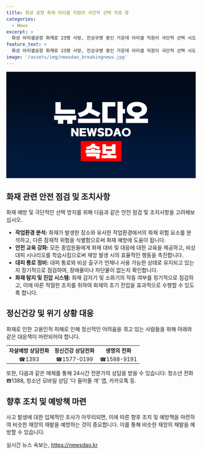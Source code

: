 ```yaml
---
title: 화성 공장 화재 아리셀 직원의 극단적 선택 치료 중
categories:
  - News
excerpt: >
  화성 아리셀공장 화재로 23명 사망, 진상규명 중인 가운데 아리셀 직원이 극단적 선택 시도. 소방·경찰 당국이 화재 원인 등 조사 중. 화재 후 대피통로 상태 등 혐의로 5명 입건. 고용부, 압수수색 후 분석 진행 중. 자살예방 상담전화를 소개하며 사고 관련 조사 소식을 전하고 있다.
feature_text: >
  화성 아리셀공장 화재로 23명 사망, 진상규명 중인 가운데 아리셀 직원이 극단적 선택 시도. 소방·경찰 당국이 화재 원인 등 조사 중. 화재 후 대피통로 상태 등 혐의로 5명 입건. 고용부, 압수수색 후 분석 진행 중. 자살예방 상담전화를 소개하며 사고 관련 조사 소식을 전하고 있다.
image: '/assets/img/newsdao_breakingnews.jpg'
---
```


<p><img src="/assets/img/newsdao_breakingnews.jpg" alt="ontimetimes 속보" /></p>

<h2 data-ke-size="size26">화재 관련 안전 점검 및 조치사항</h2>

<p data-ke-size="size16">화재 예방 및 극단적인 선택 방지를 위해 다음과 같은 안전 점검 및 조치사항을 고려해보십시오.</p>

<ul>
  <li><b>작업환경 분석:</b> 화재가 발생한 장소와 유사한 작업환경에서의 화재 위험 요소를 분석하고, 다른 잠재적 위험을 식별함으로써 화재 예방에 도움이 됩니다.</li>
  <li><b>안전 교육 강화:</b> 모든 종업원들에게 화재 대비 및 대응에 대한 교육을 제공하고, 비상 대피 시나리오를 학습시킴으로써 재앙 발생 시의 효율적인 행동을 촉진합니다.</li>
  <li><b>대피 통로 정비:</b> 대피 통로와 비상 출구가 언제나 사용 가능한 상태로 유지되고 있는지 정기적으로 점검하여, 장애물이나 차단물이 없는지 확인합니다.</li>
  <li><b>화재 탐지 및 진압 시스템:</b> 화재 감지기 및 소화기의 작동 여부를 정기적으로 점검하고, 이에 따른 적절한 조치를 취하여 화재의 초기 진압을 효과적으로 수행할 수 있도록 합니다.</li>
</ul>

<h2 data-ke-size="size26">정신건강 및 위기 상황 대응</h2>

<p data-ke-size="size16">화재로 인한 고용인적 피해로 인해 정신적인 어려움을 겪고 있는 사람들을 위해 아래와 같은 대응책이 마련되어야 합니다.</p>

<table>
  <tr>
    <td style="text-align: center; height: 17px;"><b>자살예방 상담전화</b></td>
    <td style="text-align: center; height: 17px;"><b>정신건강 상담전화</b></td>
    <td style="text-align: center; height: 17px;"><b>생명의 전화</b></td>
  </tr>
  <tr>
    <td style="text-align: center;">☎1393</td>
    <td style="text-align: center;">☎1577-0199</td>
    <td style="text-align: center;">☎1588-9191</td>
  </tr>
</table>

<p data-ke-size="size16">또한, 다음과 같은 매체를 통해 24시간 전문가의 상담을 받을 수 있습니다: 청소년 전화 ☎1388, 청소년 모바일 상담 '다 들어줄 개' 앱, 카카오톡 등.</p>

<h2 data-ke-size="size26">향후 조치 및 예방책 마련</h2>

<p data-ke-size="size16">사고 발생에 대한 입체적인 조사가 마무리되면, 이에 따른 향후 조치 및 예방책을 마련하여 비슷한 재앙의 재발을 예방하는 것이 중요합니다. 이를 통해 비슷한 재앙의 재발을 예방할 수 있습니다.</p>
실시간 뉴스 속보는, <a href="https://newsdao.kr" rel="dofollow">https://newsdao.kr</a>


